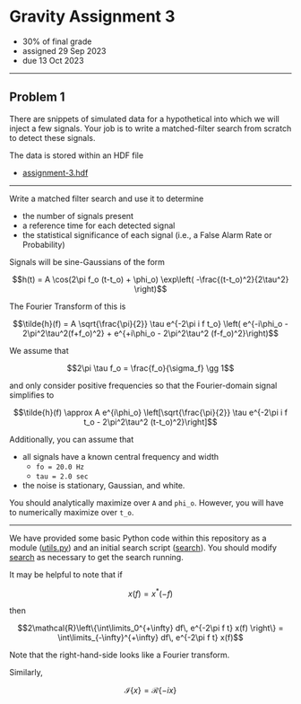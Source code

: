 # Gravity Assignment 3

  * 30% of final grade
  * assigned 29 Sep 2023
  * due 13 Oct 2023

---

## Problem 1

There are snippets of simulated data for a hypothetical into which we will inject a few signals.
Your job is to write a matched-filter search from scratch to detect these signals.

The data is stored within an HDF file

  * [assignment-3.hdf](assignment-3.hdf)

---

Write a matched filter search and use it to determine

  * the number of signals present
  * a reference time for each detected signal
  * the statistical significance of each signal (i.e., a False Alarm Rate or Probability)

Signals will be sine-Gaussians of the form

```math
h(t) = A \cos(2\pi f_o (t-t_o) + \phi_o) \exp\left( -\frac{(t-t_o)^2}{2\tau^2} \right)
```

The Fourier Transform of this is

```math
\tilde{h}(f) = A \sqrt{\frac{\pi}{2}} \tau e^{-2\pi i f t_o} \left( e^{-i\phi_o - 2\pi^2\tau^2(f+f_o)^2} + e^{+i\phi_o - 2\pi^2\tau^2 (f-f_o)^2}\right)
```

We assume that

```math
2\pi \tau f_o = \frac{f_o}{\sigma_f} \gg 1
```

and only consider positive frequencies so that the Fourier-domain signal simplifies to

```math
\tilde{h}(f) \approx A e^{i\phi_o} \left[\sqrt{\frac{\pi}{2}} \tau e^{-2\pi i f t_o - 2\pi^2\tau^2 (t-t_o)^2}\right]
```

Additionally, you can assume that 

  * all signals have a known central frequency and width
    - `fo = 20.0 Hz`
    - `tau = 2.0 sec`
  * the noise is stationary, Gaussian, and white.

You should analytically maximize over `A` and `phi_o`.
However, you will have to numerically maximize over `t_o`.

---

We have provided some basic Python code within this repository as a module ([utils.py](utils.py)) and an initial search script ([search](search)).
You should modify [search](search) as necessary to get the search running.

It may be helpful to note that if

```math
x(f) = x^\ast(-f)
```

then

```math
2\mathcal{R}\left\{\int\limits_0^{+\infty} df\, e^{-2\pi f t} x(f) \right\} = \int\limits_{-\infty}^{+\infty} df\, e^{-2\pi f t} x(f)
```

Note that the right-hand-side looks like a Fourier transform.

Similarly,

```math
\mathcal{I}\{ x \} = \mathcal{R}\{-i x\}
```

